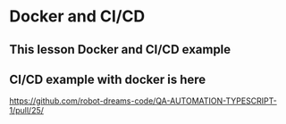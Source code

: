 # Docker and CI/CD

## This lesson Docker and CI/CD example

## CI/CD example with docker is here
https://github.com/robot-dreams-code/QA-AUTOMATION-TYPESCRIPT-1/pull/25/
